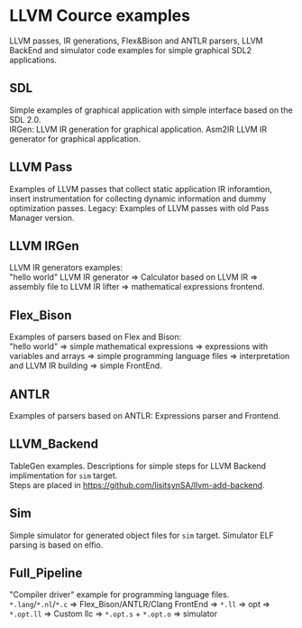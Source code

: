 # LLVM Cource examples
LLVM passes, IR generations, Flex&Bison and ANTLR parsers, LLVM BackEnd and simulator code examples for simple graphical SDL2 applications.

## SDL
Simple examples of graphical application with simple interface based on the SDL 2.0.  
IRGen: LLVM IR generation for graphical application. Asm2IR LLVM IR generator for graphical application.

## LLVM Pass
Examples of LLVM passes that collect static application IR inforamtion, insert instrumentation for collecting dynamic information and dummy optimization passes.
Legacy: Examples of LLVM passes with old Pass Manager version.

## LLVM IRGen
LLVM IR generators examples:  
"hello world" LLVM IR generator => Calculator based on LLVM IR => assembly file to LLVM IR lifter => mathematical expressions frontend.

## Flex_Bison
Examples of parsers based on Flex and Bison:  
"hello world" => simple mathematical expressions => expressions with variables and arrays => simple programming language files => interpretation and LLVM IR building => simple FrontEnd.

## ANTLR
Examples of parsers based on ANTLR: Expressions parser and Frontend.

## LLVM_Backend
TableGen examples. Descriptions for simple steps for LLVM Backend implimentation for `sim` target.  
Steps are placed in https://github.com/lisitsynSA/llvm-add-backend.

## Sim
Simple simulator for generated object files for `sim` target. Simulator ELF parsing is based on elfio.

## Full_Pipeline
"Compiler driver" example for programming language files.  
`*.lang`/`*.nl`/`*.c` => Flex_Bison/ANTLR/Clang FrontEnd => `*.ll` => opt => `*.opt.ll` => Custom llc => `*.opt.s` + `*.opt.o` => simulator
